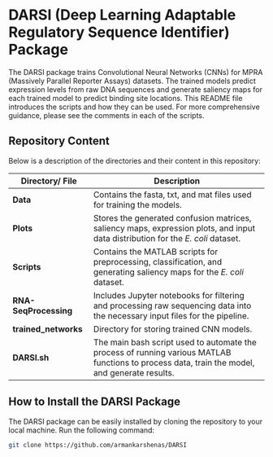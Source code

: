 # DARSI (Deep Learning Adaptable Regulatory Sequence Identifier) Package  

The DARSI package trains Convolutional Neural Networks (CNNs) for MPRA (Massively Parallel Reporter Assays) datasets. The trained models predict expression levels from raw DNA sequences and generate saliency maps for each trained model to predict binding site locations. This README file introduces the scripts and how they can be used. For more comprehensive guidance, please see the comments in each of the scripts.

## Repository Content

Below is a description of the directories and their content in this repository:

| Directory/ File        | Description                                                                 |
|------------------------|-----------------------------------------------------------------------------|
| **Data**               | Contains the fasta, txt, and mat files used for training the models.        |
| **Plots**              | Stores the generated confusion matrices, saliency maps, expression plots, and input data distribution for the *E. coli* dataset. |
| **Scripts**            | Contains the MATLAB scripts for preprocessing, classification, and generating saliency maps for the *E. coli* dataset. |
| **RNA-SeqProcessing**  | Includes Jupyter notebooks for filtering and processing raw sequencing data into the necessary input files for the pipeline. |
| **trained_networks**   | Directory for storing trained CNN models.                                   |
| **DARSI.sh**           | The main bash script used to automate the process of running various MATLAB functions to process data, train the model, and generate results. |

## How to Install the DARSI Package

The DARSI package can be easily installed by cloning the repository to your local machine. Run the following command:

```bash
git clone https://github.com/armankarshenas/DARSI
